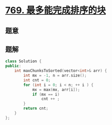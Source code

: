 #   [769. 最多能完成排序的块](https://leetcode.cn/problems/max-chunks-to-make-sorted/)

## 题意



## 题解



```c++
class Solution {
public:
    int maxChunksToSorted(vector<int>& arr) {
        int mx = -1, n = arr.size();
        int cnt = 0;
        for (int i = 0; i < n; ++ i ) {
            mx = max(mx, arr[i]);
            if (mx == i)
                cnt ++ ;
        }
        return cnt;
    }
};
```



```python3

```

